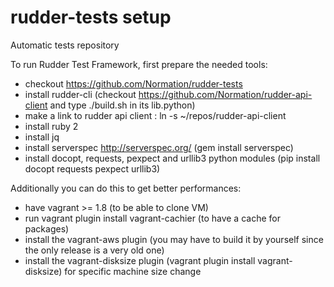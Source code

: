 rudder-tests setup
==================

Automatic tests repository

To run Rudder Test Framework, first prepare the needed tools:
- checkout https://github.com/Normation/rudder-tests
- install rudder-cli (checkout https://github.com/Normation/rudder-api-client and type ./build.sh in its lib.python)
- make a link to rudder api client : ln -s ~/repos/rudder-api-client
- install ruby 2
- install jq
- install serverspec http://serverspec.org/ (gem install serverspec)
- install docopt, requests, pexpect and urllib3 python modules (pip install docopt requests pexpect urllib3)

Additionally you can do this to get better performances:
- have vagrant >= 1.8 (to be able to clone VM)
- run vagrant plugin install vagrant-cachier (to have a cache for packages)
- install the vagrant-aws plugin (you may have to build it by yourself since the only release is a very old one)
- install the vagrant-disksize plugin (vagrant plugin install vagrant-disksize) for specific machine size change

